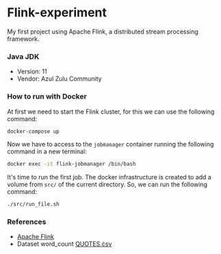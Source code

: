 # Flink-experiment
 My first project using Apache Flink, a distributed stream processing framework.

### Java JDK
- Version: 11
- Vendor: Azul Zulu Community

### How to run with Docker
At first we need to start the Flink cluster, for this we can use the following command:
```bash
docker-compose up
```
Now we have to access to the `jobmanager` container running the following command in a new terminal:
```bash
docker exec -it flink-jobmanager /bin/bash
```
It's time to run the first job. The docker infrastructure is created to add a volume from `src/` of the current directory. So, we can run the following command:
```bash
./src/run_file.sh
```

### References
- [Apache Flink](https://nightlies.apache.org/flink/flink-docs-master/)
- Dataset word_count [QUOTES.csv](https://www.kaggle.com/datasets/coolcoder22/quotes-dataset)
